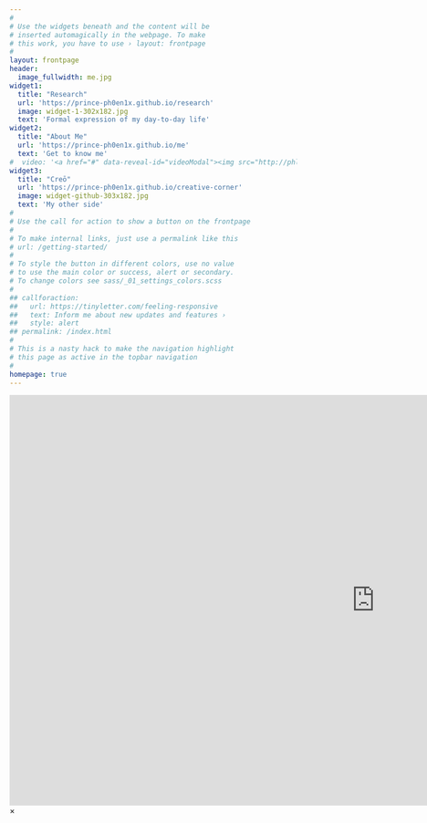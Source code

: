 ```yaml
---
#
# Use the widgets beneath and the content will be
# inserted automagically in the webpage. To make
# this work, you have to use › layout: frontpage
#
layout: frontpage
header:
  image_fullwidth: me.jpg
widget1:
  title: "Research"
  url: 'https://prince-ph0en1x.github.io/research'
  image: widget-1-302x182.jpg
  text: 'Formal expression of my day-to-day life'
widget2:
  title: "About Me"
  url: 'https://prince-ph0en1x.github.io/me'
  text: 'Get to know me'
#  video: '<a href="#" data-reveal-id="videoModal"><img src="http://phlow.github.io/feeling-responsive/images/start-video-feeling-responsive-302x182.jpg" width="302" height="182" alt=""/></a>'
widget3:
  title: "Creō"
  url: 'https://prince-ph0en1x.github.io/creative-corner'
  image: widget-github-303x182.jpg
  text: 'My other side'
#
# Use the call for action to show a button on the frontpage
#
# To make internal links, just use a permalink like this
# url: /getting-started/
#
# To style the button in different colors, use no value
# to use the main color or success, alert or secondary.
# To change colors see sass/_01_settings_colors.scss
#
## callforaction:
##   url: https://tinyletter.com/feeling-responsive
##   text: Inform me about new updates and features ›
##   style: alert
## permalink: /index.html
#
# This is a nasty hack to make the navigation highlight
# this page as active in the topbar navigation
#
homepage: true
---
```


<div id="videoModal" class="reveal-modal large" data-reveal="">
  <div class="flex-video widescreen vimeo" style="display: block;">
    <iframe width="1280" height="720" src="https://www.youtube.com/embed/3b5zCFSmVvU" frameborder="0" allowfullscreen></iframe>
  </div>
  <a class="close-reveal-modal">&#215;</a>
</div>
